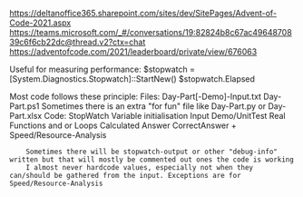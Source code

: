 https://deltanoffice365.sharepoint.com/sites/dev/SitePages/Advent-of-Code-2021.aspx
https://teams.microsoft.com/_#/conversations/19:82824b8c67ac4964870839c6f6cb22dc@thread.v2?ctx=chat
https://adventofcode.com/2021/leaderboard/private/view/676063

Useful for measuring performance:
    $stopwatch = [System.Diagnostics.Stopwatch]::StartNew()
    $stopwatch.Elapsed

Most code follows these principle:
    Files:
        Day-Part[-Demo]-Input.txt
        Day-Part.ps1
        Sometimes there is an extra "for fun" file like Day-Part.py or Day-Part.xlsx
    Code:
        StopWatch
        Variable initialisation
        Input
            Demo/UnitTest
            Real
        Functions and or Loops
        Calculated Answer
        CorrectAnswer + Speed/Resource-Analysis

        Sometimes there will be stopwatch-output or other "debug-info" written but that will mostly be commented out ones the code is working
        I almost never hardcode values, especially not when they can/should be gathered from the input. Exceptions are for Speed/Resource-Analysis